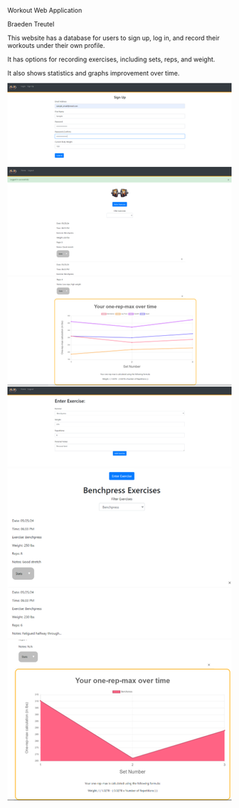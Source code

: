 Workout Web Application

Braeden Treutel



This website has a database for users to sign up, log in, and record their workouts under their own profile.

It has options for recording exercises, including sets, reps, and weight.

It also shows statistics and graphs improvement over time.

![Picture 1](github1.png)
![Picture 2](github2.png)
![Picture 3](github3.png)
![Picture 4](github4.png)
![Picture 5](github5.png)
![Picture 6](github6.png)

